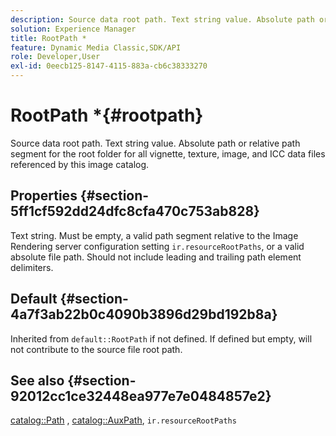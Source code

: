 ```yaml
---
description: Source data root path. Text string value. Absolute path or relative path segment for the root folder for all vignette, texture, image, and ICC data files referenced by this image catalog.
solution: Experience Manager
title: RootPath *
feature: Dynamic Media Classic,SDK/API
role: Developer,User
exl-id: 0eecb125-8147-4115-883a-cb6c38333270
---
```

# RootPath *{#rootpath}

Source data root path. Text string value. Absolute path or relative path segment for the root folder for all vignette, texture, image, and ICC data files referenced by this image catalog.

## Properties {#section-5ff1cf592dd24dfc8cfa470c753ab828}

Text string. Must be empty, a valid path segment relative to the Image Rendering server configuration setting `ir.resourceRootPaths`, or a valid absolute file path. Should not include leading and trailing path element delimiters.

## Default {#section-4a7f3ab22b0c4090b3896d29bd192b8a}

Inherited from `default::RootPath` if not defined. If defined but empty, will not contribute to the source file root path.

## See also {#section-92012cc1ce32448ea977e7e0484857e2}

[catalog::Path](../../../../../ir-api/material-cat/image-rendering-api-ref/c-ir-material-catalog/c-ir-material-data-reference/r-ir-path.md#reference-59ebb624250a4965ad1737578a2ab590) , [catalog::AuxPath](../../../../../ir-api/material-cat/image-rendering-api-ref/c-ir-material-catalog/c-ir-material-data-reference/r-ir-auxpath.md#reference-943ad5ee3c3b4b06bbcbb005db0dc969), `ir.resourceRootPaths`
